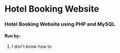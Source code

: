 # Hotel Booking Website

### Hotel Booking Website using PHP and MySQL

#### Run by:
1. I don't know how to
